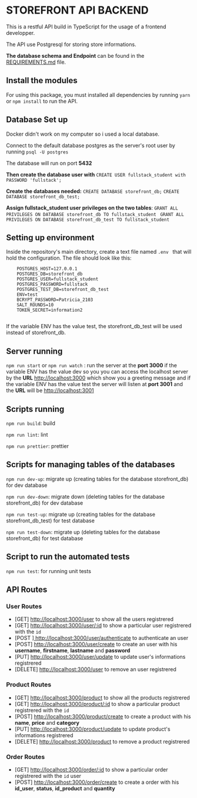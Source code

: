 # STOREFRONT API BACKEND

 This is a restful API build in TypeScript for the usage of a frontend developper.
 
 The API use Postgresql for storing store informations.
 
 **The database schema and Endpoint** can be found in the [ REQUIREMENTS.md]( https://github.com/Pattykev/creating-an-api-with-postgresql-and-express/blob/master/REQUIREMENTS.md ) file.

## Install the modules

 For using this package, you must  installed all dependencies by running `yarn ` or `npm install`  to run the API.

## Database Set up 

Docker didn't work on my computer so i used a local database.

 Connect to the default database postgres as the server's root user by running `psql -U postgres`

 The database will run on port **5432**
 
**Then create the database user with** `CREATE USER fullstack_student with PASSWORD 'fullstack';`

 **Create the databases needed:** `CREATE DATABASE storefront_db;`  `CREATE DATABASE storefront_db_test;`
 
 **Assign fullstack_student user privileges on the two tables**: `GRANT ALL PRIVILEGES ON DATABASE storefront_db TO fullstack_student ` `GRANT ALL PRIVILEGES ON DATABASE storefront_db_test TO fullstack_student `
 
 ## Setting up environment

 Inside the repository's main directory, create a text file named `.env ` that will hold the configuration. The file should look like this:
```
    POSTGRES_HOST=127.0.0.1
    POSTGRES_DB=storefront_db
    POSTGRES_USER=fullstack_student
    POSTGRES_PASSWORD=fullstack
    POSTGRES_TEST_DB=storefront_db_test
    ENV=test
    BCRYPT_PASSWORD=Patricia_2103
    SALT_ROUNDS=10
    TOKEN_SECRET=information2
 
````
If the variable ENV has the value test, the storefront_db_test will be used instead of storefront_db.

## Server running

  `npm run start` or `npm run watch` : run the server at the **port 3000** if the variable ENV has the value dev so you you can access the localhost server by the **URL** [ http://localhost:3000]() which show you a greeting message and if the variable ENV has the value test the server will listen at **port 3001** and the **URL** will be  [ http://localhost:3001]() 

 
 ## Scripts running

  `npm run build`: build
  
  `npm run lint`: lint
  
  `npm run prettier`: prettier

  ## Scripts for managing tables of the databases
  
  `npm run dev-up`: migrate up (creating tables for the database storefront_db) for dev database
  
  `npm run dev-down`: migrate down  (deleting tables for the database storefront_db) for dev database
  
  `npm run test-up`: migrate up  (creating tables for the database storefront_db_test) for test database
  
  `npm run test-down`: migrate up  (deleting tables for the database storefront_db) for test database

   ## Script to run the automated tests
  
  `npm run test`: for running unit tests

  ## API Routes

 ### User Routes
     
 - [GET] [ http://localhost:3000/user]() to show all the users registrered
 - [GET] [ http://localhost:3000/user/:id]() to show a particular user registrered with the `id`
 - [POST ][ http://localhost:3000/user/authenticate]() to authenticate an user 
 - [POST] [ http://localhost:3000/user/create]() to create an user with his **username**, **firstname**, **lastname** and **password**
 - [PUT] [ http://localhost:3000/user/update]() to update user's informations registrered
 - [DELETE] [ http://localhost:3000/user]() to remove an user registrered

 ### Product Routes
     
 - [GET] [ http://localhost:3000/product]() to show all the products registrered
 - [GET] [ http://localhost:3000/product/:id]() to show a particular product registrered with the `id` 
 - [POST] [ http://localhost:3000/product/create]() to create a product with his **name**, **price** and **category**
 - [PUT] [ http://localhost:3000/product/update]() to update product's informations registrered
 - [DELETE] [ http://localhost:3000/product]() to remove a product registrered

 ### Order Routes
   
 - [GET] [ http://localhost:3000/order/:id]() to show a particular order registrered with the `id` user 
 - [POST] [ http://localhost:3000/order/create]() to create a order with his **id_user**, **status**, **id_product** and **quantity**
 
 
     













